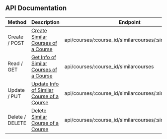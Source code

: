 ## API Documentation

Method|Description|Endpoint|
|---|---|---|
Create / POST|[Create Similar Courses of a Course](#post-similarcourse)|api/courses/:course_id/similarcourses/:similarcourse_id|
Read / GET|[Get Info of Similar Courses of a Course](#get-similarcourses)|api/courses/:course_id/similarcourses|
Update / PUT|[Update Info of Similar Course of a Course](#update-similarcourse)| api/courses/:course_id/similarcourses/:similarcourse_id|
Delete / DELETE|[Delete Similar Course of a Course](#delete-similarcourse)| api/courses/:course_id/similarcourses/:similarcourse_id|